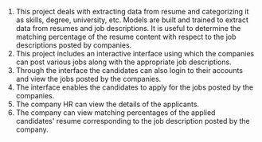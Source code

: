 1. This project deals with extracting data from resume and categorizing it as skills, degree, university, etc. Models are built and trained to extract data from resumes and job descriptions. It is useful to determine the matching percentage of the resume content with respect to the job descriptions posted by companies.
2. This project includes an interactive interface using which the companies can post various jobs along with the appropriate job descriptions.
3. Through the interface the candidates can also login to their accounts and view the jobs posted by the companies.
4. The interface enables the candidates to apply for the jobs posted by the companies.
5. The company HR can view the details of the applicants.
6. The company can view matching percentages of the applied candidates' resume corresponding to the job description posted by the company.
